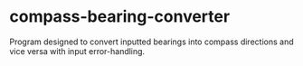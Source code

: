 # compass-bearing-converter

Program designed to convert inputted bearings into compass directions and vice versa with input error-handling.
